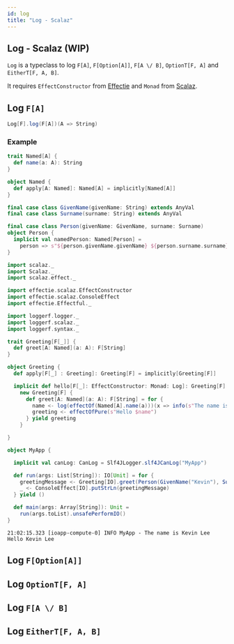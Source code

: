 ```yaml
---
id: log
title: "Log - Scalaz"
---
```

## Log - Scalaz (WIP)

`Log` is a typeclass to log `F[A]`, `F[Option[A]]`, `F[A \/ B]`, `OptionT[F, A]` and `EitherT[F, A, B]`.

It requires `EffectConstructor` from [Effectie](https://kevin-lee.github.io/effectie) and `Monad` from [Scalaz](https://github.com/scalaz/scalaz).

## Log `F[A]`
```scala
Log[F].log(F[A])(A => String)
```

### Example
```scala mdoc:reset-object
trait Named[A] {
  def name(a: A): String
}

object Named {
  def apply[A: Named]: Named[A] = implicitly[Named[A]]
}

final case class GivenName(givenName: String) extends AnyVal
final case class Surname(surname: String) extends AnyVal

final case class Person(givenName: GivenName, surname: Surname)
object Person {
  implicit val namedPerson: Named[Person] =
    person => s"${person.givenName.givenName} ${person.surname.surname}"
}

import scalaz._
import Scalaz._
import scalaz.effect._

import effectie.scalaz.EffectConstructor
import effectie.scalaz.ConsoleEffect
import effectie.Effectful._

import loggerf.logger._
import loggerf.scalaz._
import loggerf.syntax._

trait Greeting[F[_]] {
  def greet[A: Named](a: A): F[String]
}

object Greeting {
  def apply[F[_] : Greeting]: Greeting[F] = implicitly[Greeting[F]]

  implicit def hello[F[_]: EffectConstructor: Monad: Log]: Greeting[F] =
    new Greeting[F] {
      def greet[A: Named](a: A): F[String] = for {
        name <- log(effectOf(Named[A].name(a)))(x => info(s"The name is $x"))
        greeting <- effectOfPure(s"Hello $name")
      } yield greeting
    }

}

object MyApp {

  implicit val canLog: CanLog = Slf4JLogger.slf4JCanLog("MyApp")

  def run(args: List[String]): IO[Unit] = for {
    greetingMessage <- Greeting[IO].greet(Person(GivenName("Kevin"), Surname("Lee")))
    _ <- ConsoleEffect[IO].putStrLn(greetingMessage)
  } yield ()

  def main(args: Array[String]): Unit =
    run(args.toList).unsafePerformIO()
}

```
```
21:02:15.323 [ioapp-compute-0] INFO MyApp - The name is Kevin Lee
Hello Kevin Lee
```

## Log `F[Option[A]]`

## Log `OptionT[F, A]`

## Log `F[A \/ B]`

## Log `EitherT[F, A, B]`
